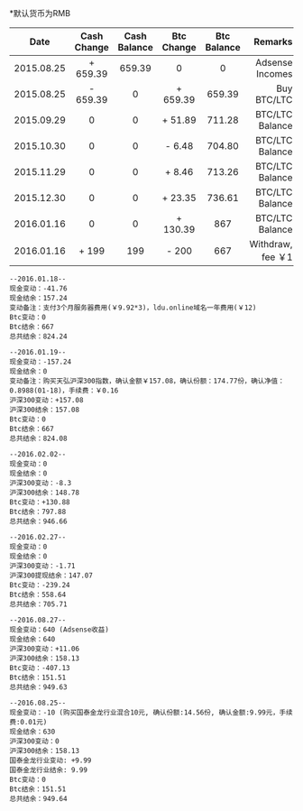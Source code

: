 *默认货币为RMB

| Date             | Cash Change    | Cash Balance  | Btc Change    | Btc Balance   | Remarks            |
| ---------------- |:--------------:|:-------------:|:-------------:|:-------------:| ------------------:|
| 2015.08.25       | + 659.39       | 659.39        | 0             | 0             | Adsense Incomes    |
| 2015.08.25       | - 659.39       | 0             | + 659.39      | 659.39        | Buy BTC/LTC        |
| 2015.09.29       | 0              | 0             | + 51.89       | 711.28        | BTC/LTC Balance    |
| 2015.10.30       | 0              | 0             | - 6.48        | 704.80        | BTC/LTC Balance    |
| 2015.11.29       | 0              | 0             | + 8.46        | 713.26        | BTC/LTC Balance    |
| 2015.12.30       | 0              | 0             | + 23.35       | 736.61        | BTC/LTC Balance    |
| 2016.01.16       | 0              | 0             | + 130.39      | 867           | BTC/LTC Balance    |
| 2016.01.16       | + 199          | 199           | - 200         | 667           | Withdraw, fee ￥1  |

```
--2016.01.18--
现金变动：-41.76
现金结余：157.24
变动备注：支付3个月服务器费用(￥9.92*3)，ldu.online域名一年费用(￥12)
Btc变动：0
Btc结余：667
总共结余：824.24

--2016.01.19--
现金变动：-157.24
现金结余：0
变动备注：购买天弘沪深300指数，确认金额￥157.08，确认份额：174.77份，确认净值：0.8988(01-18)，手续费：￥0.16
沪深300变动：+157.08
沪深300结余：157.08
Btc变动：0
Btc结余：667
总共结余：824.08

--2016.02.02--
现金变动：0
现金结余：0
沪深300变动：-8.3
沪深300结余：148.78
Btc变动：+130.88
Btc结余：797.88
总共结余：946.66

--2016.02.27--
现金变动：0
现金结余：0
沪深300变动：-1.71
沪深300提现结余：147.07
Btc变动：-239.24
Btc结余：558.64
总共结余：705.71

--2016.08.27--
现金变动：640 (Adsense收益)
现金结余：640
沪深300变动：+11.06
沪深300结余：158.13
Btc变动：-407.13
Btc结余：151.51
总共结余：949.63

--2016.08.25--
现金变动：-10 (购买国泰金龙行业混合10元, 确认份额:14.56份, 确认金额:9.99元，手续费:0.01元)
现金结余：630
沪深300变动：0
沪深300结余：158.13
国泰金龙行业变动: +9.99
国泰金龙行业结余: 9.99
Btc变动：0
Btc结余：151.51
总共结余：949.64

```
